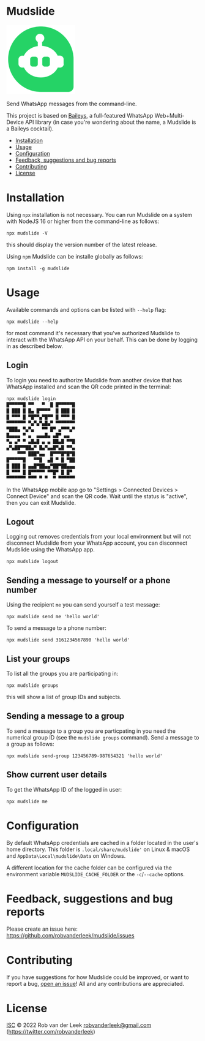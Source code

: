 # Mudslide

![Logo](doc/mudslide-logo-180x180.png)

Send WhatsApp messages from the command-line.

This project is based on [Baileys](https://github.com/adiwajshing/Baileys), a full-featured WhatsApp Web+Multi-Device 
API library (in case you're wondering about the name, a Mudslide is a Baileys cocktail).

* [Installation](#installation)
* [Usage](#usage)
* [Configuration](#configuration)
* [Feedback, suggestions and bug reports](#feedback-suggestions-and-bug-reports)
* [Contributing](#contributing)
* [License](#license)

# Installation

Using `npx` installation is not necessary. You can run Mudslide on a system with NodeJS 16 or higher from the 
command-line as follows:

```shell
npx mudslide -V
```

this should display the version number of the latest release.

Using `npm` Mudslide can be installe globally as follows:

```shell
npm install -g mudslide
```

# Usage

Available commands and options can be listed with `--help` flag:

```shell
npx mudslide --help
```

for most command it's necessary that you've authorized Mudslide to interact with the WhatsApp API on your behalf. 
This can be done by logging in as described below.

## Login

To login you need to authorize Mudslide from another device that has WhatsApp installed and scan the QR code printed
in the terminal:

```shell
npx mudslide login
█▀▀▀▀▀█ ▀▀   ▀  █ █▀▀▀▀▀█
█ ███ █ █▄ █▀▀▀▀  █ ███ █
█ ▀▀▀ █ ▀█▀▀▄▀█▀▀ █ ▀▀▀ █
▀▀▀▀▀▀▀ ▀▄▀▄▀▄█▄▀ ▀▀▀▀▀▀▀
▀███▄ ▀▄▀▄   ▀▀ █▀ ▄▀▀▀▄▀
█▄▄▄▄ ▀ ▄  ▄▄▄█▄ ▄█▀ ▄▄  
▀▄ ▄▀ ▀ ▄█▄█ ▄ ▄ ██▄█ ▀▀█
▄▀▄██▀▀██▄▀ █▄▀▄▄█▀▄█ ▀▀▄
    ▀▀▀ ███▀▄▄  █▀▀▀█▀█▀█
█▀▀▀▀▀█   ▀▀█  ▄█ ▀ █ ▀██
█ ███ █ ▄▄█▀██▄▄▀██▀██▄▄▄
█ ▀▀▀ █ █▀▀▀▀▀ ▀▀█▀ █ █▀ 
▀▀▀▀▀▀▀ ▀▀▀ ▀ ▀  ▀ ▀▀▀▀▀▀
```

In the WhatsApp mobile app go to "Settings > Connected Devices > Connect
Device" and scan the QR code. Wait until the status is "active", then you can
exit Mudslide.

## Logout

Logging out removes credentials from your local environment but will not
disconnect Mudslide from your WhatsApp account, you can disconnect Mudslide
using the WhatsApp app.

```shell
npx mudslide logout
```

## Sending a message to yourself or a phone number

Using the recipient `me` you can send yourself a test message:

```shell
npx mudslide send me 'hello world'
```

To send a message to a phone number:

```shell
npx mudslide send 3161234567890 'hello world'
```

## List your groups

To list all the groups you are participating in:

```shell
npx mudslide groups
```

this will show a list of group IDs and subjects.

## Sending a message to a group

To send a message to a group you are particpating in you need the numerical group ID (see the `mudslide groups` command).
Send a message to a group as follows:

```shell
npx mudslide send-group 123456789-987654321 'hello world'
```

## Show current user details

To get the WhatsApp ID of the logged in user:

```shell
npx mudslide me
```

# Configuration

By default WhatsApp credentials are cached in a folder located in the user's
home directory. This folder is `.local/share/mudslide'` on Linux & macOS and
`AppData\Local\mudslide\Data` on Windows.

A different location for the cache folder can be configured via the environment
variable `MUDSLIDE_CACHE_FOLDER` or the `-c`/`--cache` options.

# Feedback, suggestions and bug reports

Please create an issue here: https://github.com/robvanderleek/mudslide/issues

# Contributing

If you have suggestions for how Mudslide could be improved, or want to report a
bug, [open an issue](https://github.com/robvanderleek/mudslide/issues)! All and
any contributions are appreciated.

# License

[ISC](LICENSE) © 2022 Rob van der Leek <robvanderleek@gmail.com>
(https://twitter.com/robvanderleek)
